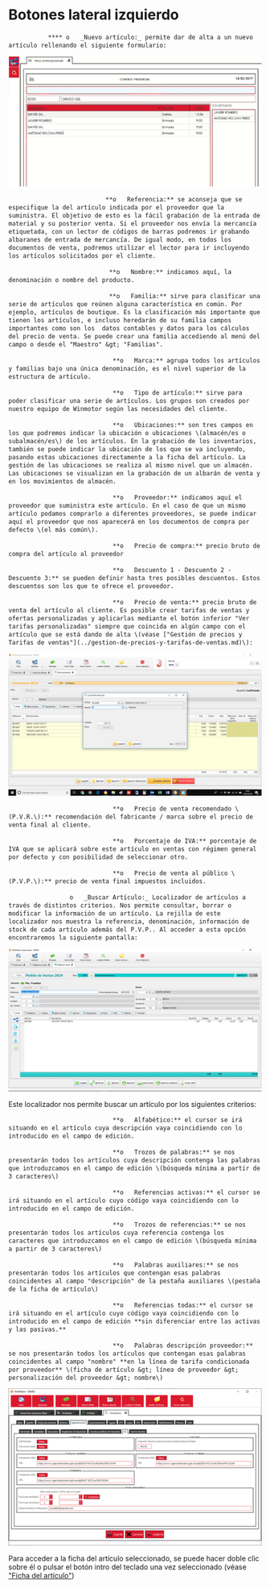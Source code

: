 # Botones lateral izquierdo

               **** o   _Nuevo artículo:_ permite dar de alta a un nuevo artículo rellenando el siguiente formulario:

![](../../../../.gitbook/assets/image%20%2851%29.png)

                               **o   Referencia:** se aconseja que se especifique la del artículo indicada por el proveedor que la suministra. El objetivo de esto es la fácil grabación de la entrada de material y su posterior venta. Si el proveedor nos envía la mercancía etiquetada, con un lector de códigos de barras podremos ir grabando albaranes de entrada de mercancía. De igual modo, en todos los documentos de venta, podremos utilizar el lector para ir incluyendo los artículos solicitados por el cliente.

                                **o   Nombre:** indicamos aquí, la denominación o nombre del producto.

                                **o   Familia:** sirve para clasificar una serie de artículos que reúnen alguna característica en común. Por ejemplo, artículos de boutique. Es la clasificación más importante que tienen los artículos, e incluso heredarán de su familia campos importantes como son los  datos contables y datos para los cálculos del precio de venta. Se puede crear una familia accediendo al menú del campo o desde el "Maestro" &gt; "Familias".

                                 **o   Marca:** agrupa todos los artículos y familias bajo una única denominación, es el nivel superior de la estructura de artículo.

                                 **o   Tipo de artículo:** sirve para poder clasificar una serie de artículos. Los grupos son creados por nuestro equipo de Winmotor según las necesidades del cliente.

                                 **o   Ubicaciones:** son tres campos en los que podremos indicar la ubicación o ubicaciones \(almacén/es o subalmacén/es\) de los artículos. En la grabación de los inventarios, también se puede indicar la ubicación de los que se va incluyendo, pasando estas ubicaciones directamente a la ficha del artículo. La gestión de las ubicaciones se realiza al mismo nivel que un almacén. Las ubicaciones se visualizan en la grabación de un albarán de venta y en los movimientos de almacén.

                                 **o   Proveedor:** indicamos aquí el proveedor que suministra este artículo. En el caso de que un mismo artículo podamos comprarlo a diferentes proveedores, se puede indicar aquí el proveedor que nos aparecerá en los documentos de compra por defecto \(el más común\).

                                 **o   Precio de compra:** precio bruto de compra del artículo al proveedor

                                 **o   Descuento 1 - Descuento 2 - Descuento 3:** se pueden definir hasta tres posibles descuentos. Estos descuentos son los que te ofrece el proveedor.

                                 **o   Precio de venta:** precio bruto de venta del artículo al cliente. Es posible crear tarifas de ventas y ofertas personalizadas y aplicarlas mediante el botón inferior "Ver tarifas personalizadas" siempre que coincida en algún campo con el artículo que se está dando de alta \(véase ["Gestión de precios y Tarifas de ventas"](../gestion-de-precios-y-tarifas-de-ventas.md)\):

![](../../../../.gitbook/assets/image%20%28204%29.png)

                                 **o   Precio de venta recomendado \(P.V.R.\):** recomendación del fabricante / marca sobre el precio de venta final al cliente.

                                 **o   Porcentaje de IVA:** porcentaje de IVA que se aplicará sobre este artículo en ventas con régimen general por defecto y con posibilidad de seleccionar otro.

                                 **o   Precio de venta al público \(P.V.P.\):** precio de venta final impuestos incluidos.

                     o   _Buscar Artículo:_ Localizador de artículos a través de distintos criterios. Nos permite consultar, borrar o modificar la información de un artículo. La rejilla de este localizador nos muestra la referencia, denominación, información de stock de cada artículo además del P.V.P.. Al acceder a esta opción encontraremos la siguiente pantalla:

![](../../../../.gitbook/assets/image%20%28112%29.png)

Este localizador nos permite buscar un artículo por los siguientes criterios:

                                 **o   Alfabético:** el cursor se irá situando en el artículo cuya descripción vaya coincidiendo con lo introducido en el campo de edición.

                                 **o   Trozos de palabras:** se nos presentarán todos los artículos cuya descripción contenga las palabras que introduzcamos en el campo de edición \(búsqueda mínima a partir de 3 caracteres\)

                                 **o   Referencias activas:** el cursor se irá situando en el artículo cuyo código vaya coincidiendo con lo introducido en el campo de edición.

                                 **o   Trozos de referencias:** se nos presentarán todos los artículos cuya referencia contenga los caracteres que introduzcamos en el campo de edición \(búsqueda mínima a partir de 3 caracteres\)

                                 **o   Palabras auxiliares:** se nos presentarán todos los artículos que contengan esas palabras coincidentes al campo "descripción" de la pestaña auxiliares \(pestaña de la ficha de artículo\)

                                 **o   Referencias todas:** el cursor se irá situando en el artículo cuyo código vaya coincidiendo con lo introducido en el campo de edición **sin diferenciar entre las activas y las pasivas.**

                                 **o   Palabras descripción proveedor:** se nos presentarán todos los artículos que contengan esas palabras coincidentes al campo "nombre" **en la línea de tarifa condicionada por proveedor** \(ficha de artículo &gt; línea de proveedor &gt; personalización del proveedor &gt; nombre\)

![](../../../../.gitbook/assets/image%20%28423%29.png)

Para acceder a la ficha del artículo seleccionado, se puede hacer doble clic sobre él o pulsar el botón intro del teclado una vez seleccionado \(véase ["Ficha del artículo"](../ficha-del-articulo/)\)

